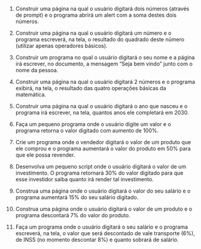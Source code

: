 1. Construir uma página na qual o usuário digitará dois números (através de prompt) e o programa abrirá um alert com a soma 
destes dois números.
2. Construir uma página na qual o usuário digitará um número e o programa escreverá, na tela, o resultado do quadrado deste 
número (utilizar apenas operadores básicos).
3. Construir um programa no qual o usuário digitará o seu nome e a página irá escrever, no documento, a mensagem “Seja bem vindo” junto com o nome da pessoa.
4. Construir uma página na qual o usuário digitará 2 números e o programa exibirá, na tela, o resultado das quatro operações 
básicas da matemática.


5. Construir uma página na qual o usuário digitará o ano que nasceu e o programa irá escrever, na tela, quantos anos ele 
completará em 2030.

1. Faça um pequeno programa onde o usuário digite um valor e o programa retorna o valor digitado com aumento de 100%.
2. Crie um programa onde o vendedor digitará o valor de um produto que ele comprou e o programa aumentará o valor do produto 
em 50% para que ele possa revender.
3. Desenvolva um pequeno script onde o usuário digitará o valor de um investimento. O programa retornará 30% do valor digitado 
para que esse investidor saiba quanto irá render tal investimento.
4. Construa uma página onde o usuário digitará o valor do seu salário e o programa aumentará 15% do seu salário digitado.
5. Construa uma página onde o usuário digitará o valor de um produto e o programa descontará 7% do valor do produto.
6. Faça um programa onde o usuário digitará o seu salário e o programa escreverá, na tela, o valor que será descontado de vale transporte (6%), de INSS (no momento descontar 8%) e quanto sobrará de salário. 